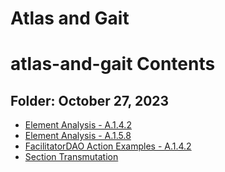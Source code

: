 # Atlas and Gait

# atlas-and-gait Contents

## Folder: October 27, 2023

- [Element Analysis - A.1.4.2](./October%2027,%202023/Element%20Analysis%20-%20A.1.4.2.md)
- [Element Analysis - A.1.5.8](./October%2027,%202023/Element%20Analysis%20-%20A.1.5.8.md)
- [FacilitatorDAO Action Examples - A.1.4.2](./October%2027,%202023/FacilitatorDAO%20Action%20Examples%20-%20A.1.4.2.md)
- [Section Transmutation](./October%2027,%202023/Section%20Transmutation.md)
